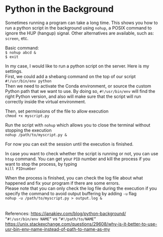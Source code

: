 # Python in the Background

Sometimes running a program can take a long time.
This shows you how to run a python script in the background using `nohup`, a POSIX command to ignore the HUP (hangup) signal.
Other alternatives are available, such as: `screen`, etc. <br>

Basic command:<br>
`$ nohup abcd &`<br>
`$ exit`

In my case, I would like to run a python script on the server. Here is my settings. <br>
First, we could add a shebang command on the top of our script <br>
`#!/usr/bin/env python`<br>
Then we need to activate the Conda environment, or source the custom Python path that we want to use.
By doing so, `#!/usr/bin/env` will find the right Python version, and also will make sure that the script will run correctly inside the virtual environment.<br>

Then, set permissions of the file to allow execution<br>
`chmod +x myscript.py`

Run the script with `nohup` which allows you to close the terminal without stopping the execution<br>
`nohup /path/to/myscript.py &`

For now you can exit the session until the execution is finished. <br>

In case you want to check whether the script is running or not, you can use `htop` command.
You can get your `PID` number and kill the process if you want to stop the process, by typing <br>
`kill PIDnumber`

When the process is finished, you can check the log file about what happened and fix your program if there are some errors.<br>
Please note that you can only check the log file during the execution if you specify the command to avoid output buffering by adding `-u` flag <br>
`nohup -u /path/to/myscript.py > output.log &` <br>
<br>
<br>
References:
https://janakiev.com/blog/python-background/ <br>
`“#!/usr/bin/env NAME”` vs `“#!/path/to/NAME”` <br>
https://unix.stackexchange.com/questions/29608/why-is-it-better-to-use-usr-bin-env-name-instead-of-path-to-name-as-my
